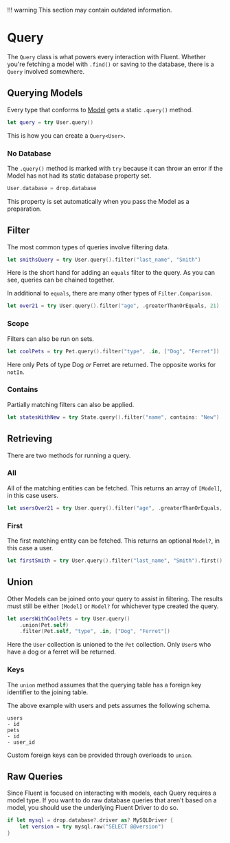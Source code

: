 !!! warning
    This section may contain outdated information.

# Query

The `Query` class is what powers every interaction with Fluent. Whether you're fetching a model with `.find()` or saving to the database, there is a `Query` involved somewhere.

## Querying Models

Every type that conforms to [Model](model.md) gets a static `.query()` method.

```swift
let query = try User.query()
```

This is how you can create a `Query<User>`.

### No Database

The `.query()` method is marked with `try` because it can throw an error if the Model has not had its static database property set.

```swift
User.database = drop.database
```

This property is set automatically when you pass the Model as a preparation.

## Filter

The most common types of queries involve filtering data.

```swift
let smithsQuery = try User.query().filter("last_name", "Smith")
```

Here is the short hand for adding an `equals` filter to the query. As you can see, queries can be chained together.

In additional to `equals`, there are many other types of `Filter.Comparison`.

```swift
let over21 = try User.query().filter("age", .greaterThanOrEquals, 21)
```

### Scope

Filters can also be run on sets.

```swift
let coolPets = try Pet.query().filter("type", .in, ["Dog", "Ferret"])
```

Here only Pets of type Dog _or_ Ferret are returned. The opposite works for `notIn`.


### Contains

Partially matching filters can also be applied.

```swift
let statesWithNew = try State.query().filter("name", contains: "New")
```

## Retrieving

There are two methods for running a query.

### All

All of the matching entities can be fetched. This returns an array of `[Model]`, in this case users.

```swift
let usersOver21 = try User.query().filter("age", .greaterThanOrEquals, 21).all()
```

### First

The first matching entity can be fetched. This returns an optional `Model?`, in this case a user.

```swift
let firstSmith = try User.query().filter("last_name", "Smith").first()
```

## Union

Other Models can be joined onto your query to assist in filtering. The results must still be either `[Model]` or `Model?` for whichever type created the query.

```swift
let usersWithCoolPets = try User.query()
	.union(Pet.self)
	.filter(Pet.self, "type", .in, ["Dog", "Ferret"])
```

Here the `User` collection is unioned to the `Pet` collection. Only `User`s who have a dog or a ferret will be returned.

### Keys

The `union` method assumes that the querying table has a foreign key identifier to the joining table.

The above example with users and pets assumes the following schema.

```
users
- id
pets
- id
- user_id
```

Custom foreign keys can be provided through overloads to `union`.

## Raw Queries

Since Fluent is focused on interacting with models, each Query requires a model type. If you want to do raw database queries that aren't based on a model, you should use the underlying Fluent Driver to do so.

```swift
if let mysql = drop.database?.driver as? MySQLDriver {
    let version = try mysql.raw("SELECT @@version")
}
```
